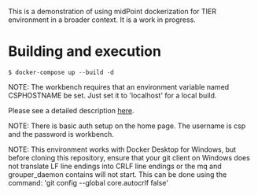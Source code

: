 This is a demonstration of using midPoint dockerization for TIER environment in a broader context. It is a work in progress.

# Building and execution
```
$ docker-compose up --build -d
```

NOTE: The workbench requires that an environment variable named CSPHOSTNAME be set.  Just set it to 'localhost' for a local build.

Please see a detailed description [here](https://spaces.at.internet2.edu/display/TAPW).

NOTE: There is basic auth setup on the home page.  The username is csp and the password is workbench.

NOTE: This environment works with Docker Desktop for Windows, but before cloning this repository, ensure that your git client on Windows does not translate LF line endings into CRLF line endings or the mq and grouper_daemon contains will not start.  This can be done using the command: 'git config --global core.autocrlf false'
